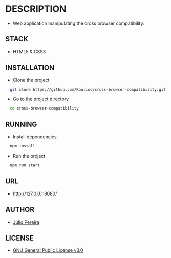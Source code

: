 # DESCRIPTION

- Web application manipulating the cross browser compatibility.

## STACK

- HTML5 & CSS3

## INSTALLATION

- Clone the project

```bash
  git clone https://github.com/Roulioo/cross-browser-compatibility.git
```

- Go to the project directory

```bash
  cd cross-browser-compatibility
```

## RUNNING

- Install dependencies

```bash
  npm install
```

- Run the project

```bash
  npm run start
```

## URL

- http://127.0.0.1:8080/

## AUTHOR

- [Júlio Pereira](https://github.com/Roulioo)

## LICENSE

- [GNU General Public License v3.0](https://choosealicense.com/licenses/gpl-3.0/)
